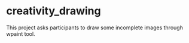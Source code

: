# creativity_drawing

This project asks participants to draw some incomplete images through wpaint tool. 